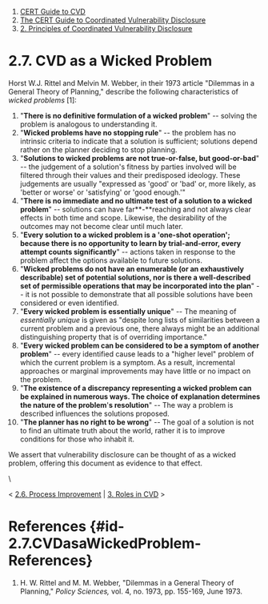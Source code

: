 



1.  [CERT Guide to CVD](index.html)
2.  [The CERT Guide to Coordinated Vulnerability
    Disclosure](The-CERT-Guide-to-Coordinated-Vulnerability-Disclosure_47677443.html)
3.  [2. Principles of Coordinated Vulnerability
    Disclosure](2.-Principles-of-Coordinated-Vulnerability-Disclosure_47677450.html)


# 2.7. CVD as a Wicked Problem 








Horst W.J. Rittel and Melvin M. Webber, in their 1973 article \"Dilemmas
in a General Theory of Planning,\" describe the following
characteristics of *wicked problems* \[1\]:

1.  \"**There is no definitive formulation of a wicked problem**\" --
    solving the problem is analogous to understanding it.
2.  \"**Wicked problems have no stopping rule**\" -- the problem has no
    intrinsic criteria to indicate that a solution is sufficient;
    solutions depend rather on the planner deciding to stop planning.
3.  \"**Solutions to wicked problems are not true-or-false, but
    good-or-bad**\" -- the judgement of a solution\'s fitness by parties
    involved will be filtered through their values and their predisposed
    ideology. These judgements are usually \"expressed as \'good\' or
    \'bad\' or, more likely, as \'better or worse\' or \'satisfying\' or
    \'good enough.\'\"
4.  \"**There is no immediate and no ultimate test of a solution to a
    wicked problem**\" -- solutions can have far**-**reaching and not
    always clear effects in both time and scope. Likewise, the
    desirability of the outcomes may not become clear until much later.
5.  \"**Every solution to a wicked problem is a \'one-shot operation\';
    because there is no opportunity to learn by trial-and-error, every
    attempt counts significantly**\" -- actions taken in response to the
    problem affect the options available to future solutions.
6.  \"**Wicked problems do not have an enumerable (or an exhaustively
    describable) set of potential solutions, nor is there a
    well-described set of permissible operations that may be
    incorporated into the plan**\" -- it is not possible to demonstrate
    that all possible solutions have been considered or even identified.
7.  \"**Every wicked problem is essentially unique**\" -- The meaning of
    *essentially unique* is given as \"despite long lists of
    similarities between a current problem and a previous one, there
    always might be an additional distinguishing property that is of
    overriding importance.\"
8.  \"**Every wicked problem can be considered to be a symptom of
    another problem**\" -- every identified cause leads to a \"higher
    level\" problem of which the current problem is a symptom. As a
    result, incremental approaches or marginal improvements may have
    little or no impact on the problem.
9.  \"**The existence of a discrepancy representing a wicked problem can
    be explained in numerous ways. The choice of explanation determines
    the nature of the problem**\'**s resolution**\" -- The way a problem
    is described influences the solutions proposed.
10. \"**The planner has no right to be wrong**\" -- The goal of a
    solution is not to find an ultimate truth about the world, rather it
    is to improve conditions for those who inhabit it.

We assert that vulnerability disclosure can be thought of as a wicked
problem, offering this document as evidence to that effect.

\



\< [2.6. Process Improvement](2.6.-Process-Improvement_47677456.html) \|
[3. Roles in CVD](3.-Roles-in-CVD_47677459.html) \>



# References {#id-2.7.CVDasaWickedProblem-References}

1.  H. W. Rittel and M. M. Webber, \"Dilemmas in a General Theory of
    Planning,\" *Policy Sciences,* vol. 4, no. 1973, pp. 155-169, June
    1973.












